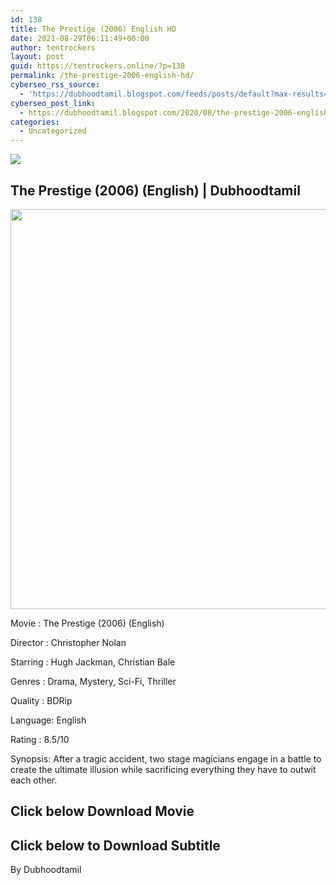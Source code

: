 ```yaml
---
id: 138
title: The Prestige (2006) English HD
date: 2021-08-29T06:11:49+00:00
author: tentrockers
layout: post
guid: https://tentrockers.online/?p=138
permalink: /the-prestige-2006-english-hd/
cyberseo_rss_source:
  - 'https://dubhoodtamil.blogspot.com/feeds/posts/default?max-results=150&start-index=151'
cyberseo_post_link:
  - https://dubhoodtamil.blogspot.com/2020/08/the-prestige-2006-english-hd.html
categories:
  - Uncategorized
---
```

<div class="media_block">
  <img src="https://1.bp.blogspot.com/-JrBv1JHK2Uk/Xyo3M7CgT6I/AAAAAAAAA_M/S9dTrYQ_D6M2cRHLdmn_n9gtPjuuDFltACLcBGAsYHQ/s72-c/images%2B%252818%2529.jpeg" class="media_thumbnail" />
</div>

## **<span>The Prestige (2006) (English) | Dubhoodtamil</span>**

<div class="separator">
  <a href="https://1.bp.blogspot.com/-JrBv1JHK2Uk/Xyo3M7CgT6I/AAAAAAAAA_M/S9dTrYQ_D6M2cRHLdmn_n9gtPjuuDFltACLcBGAsYHQ/s675/images%2B%252818%2529.jpeg"><img border="0" data-original-height="675" data-original-width="455" height="640" src="https://1.bp.blogspot.com/-JrBv1JHK2Uk/Xyo3M7CgT6I/AAAAAAAAA_M/S9dTrYQ_D6M2cRHLdmn_n9gtPjuuDFltACLcBGAsYHQ/s640/images%2B%252818%2529.jpeg" /></a>
</div>

Movie	<span></span>:	<span></span>The Prestige (2006) (English)

Director	<span></span>:	<span></span>Christopher Nolan

Starring	<span></span>:	<span></span>Hugh Jackman, Christian Bale

Genres	<span></span>:	<span></span>Drama, Mystery, Sci-Fi, Thriller

Quality	<span></span>:	<span></span>BDRip

Language:	<span></span>English

Rating	<span></span>:	<span></span>8.5/10

Synopsis: After a tragic accident, two stage magicians engage in a battle to create the ultimate illusion while sacrificing everything they have to outwit each other.

## **<span>Click below Download Movie</span>**

## **<span>Click below to Download Subtitle</span>**

By Dubhoodtamil
